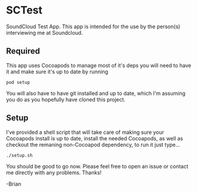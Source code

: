 SCTest
======

SoundCloud Test App. This app is intended for the use by the person(s) interviewing me at Soundcloud.

Required
-----

This app uses Cocoapods to manage most of it's deps you will need to have it and make sure it's up to date by running

	pod setup
	
You will also have to have git installed and up to date, which I'm assuming you do as you hopefully have cloned this project.

Setup
-----

I've provided a shell script that will take care of making sure your Cocoapods install is up to date, install the needed Cocoapods, as well as checkout the remaning non-Cocoapod dependency, to run it just type...

	./setup.sh
	
You should be good to go now. Please feel free to open an issue or contact me directly with any problems. Thanks!

-Brian